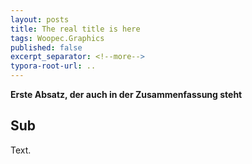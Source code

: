```yaml
---
layout: posts
title: The real title is here
tags: Woopec.Graphics
published: false
excerpt_separator: <!--more-->
typora-root-url: ..
---
```


**Erste Absatz, der auch in der Zusammenfassung steht**

<!--more-->

## Sub
Text.

